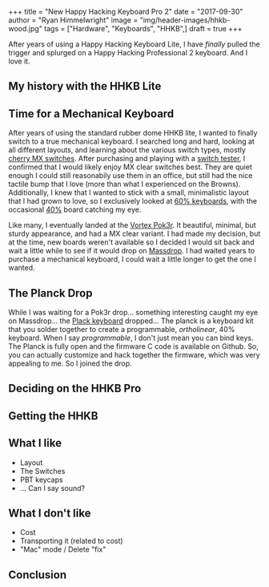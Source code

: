 +++
title  = "New Happy Hacking Keyboard Pro 2"
date   = "2017-09-30"
author = "Ryan Himmelwright"
image  = "img/header-images/hhkb-wood.jpg"
tags   = ["Hardware", "Keyboards", "HHKB",]
draft  = true
+++

After years of using a Happy Hacking Keyboard Lite, I have *finally* pulled the trigger and splurged on a Happy Hacking Professional 2 keyboard. And I love it.

<!--more-->

## My history with the HHKB Lite

## Time for a Mechanical Keyboard
After years of using the standard rubber dome HHKB lite, I wanted to finally switch to a true mechanical keyboard. I searched long and hard, looking at all different layouts, and learning about the various switch types, mostly [cherry MX switches](https://en.wikipedia.org/wiki/Cherry_(keyboards)). After purchasing and playing with a [switch tester](https://mechanicalkeyboards.com/shop/index.php?l=product_detail&p=1620), I confirmed that I would likely enjoy MX clear switches best. They are quiet enough I could still reasonabily use them in an office, but still had the nice tactile bump that I love (more than what I experienced on the Browns). Additionally, I knew that I wanted to stick with a small, minimalistic layout that I had grown to love, so I exclusively looked at [60% keyboards](https://deskthority.net/wiki/60%25), with the occasional [40%](https://deskthority.net/wiki/40%25) board catching my eye.

Like many, I eventually landed at the [Vortex Pok3r](https://deskthority.net/wiki/Vortex_Pok3r). It beautiful, minimal, but sturdy appearance, and had a MX clear variant. I had made my decision, but at the time, new boards weren't available so I decided I would sit back and wait a little while to see if it would drop on [Massdrop](https://www.massdrop.com/). I had waited years to purchase a mechanical keyboard, I could wait a little longer to get the one I wanted.

## The Planck Drop

While I was waiting for a Pok3r drop... something interesting caught my eye on Massdrop... the [Plack keyboard](https://www.massdrop.com/buy/planck-mechanical-keyboard) dropped... The planck is a keyboard kit that you solder together to create a programmable, *ortholinear*, 40% keyboard. When I say *programmable*, I don't just mean you can bind keys. The Planck is fully open and the firmware C code is available on Github. So, you can actually customize and hack together the firmware, which was very appealing to me. So I joined the drop.


## Deciding on the HHKB Pro

## Getting the HHKB


## What I like

- Layout
- The Switches
- PBT keycaps
- ... Can I say sound?

## What I don't like

- Cost
- Transporting it (related to cost)
- "Mac" mode / Delete "fix"

## Conclusion
